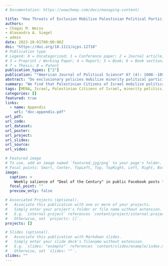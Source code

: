 ```yaml
---
# Documentation: https://wowchemy.com/docs/managing-content/

title: "How Threats of Exclusion Mobilize Palestinian Political Participation"
authors:
- Chagai M. Weiss
- Alexandra A. Siegel
- admin
date: 2023-10-01T00:00:00Z
doi: "https://doi.org/10.1111/ajps.12718"
# Publication type.
# Legend: 0 = Uncategorized; 1 = Conference paper; 2 = Journal article;
# 3 = Preprint / Working Paper; 4 = Report; 5 = Book; 6 = Book section;
# 7 = Thesis; 8 = Patent
publication_types: ["2"]
publication: "*American Journal of Political Science* 67 (4): 1080--1095"
abstract: "Do exclusionary policies mobilize minority political participation? We theorize that the threat of exclusionary policies creates and resurfaces grievances that facilitate mobilization. To test our theory, we leverage Donald Trump's announcement of a peace plan for the Israeli–Palestinian conflict, which posed a threat to the citizenship status of Palestinian citizens of Israel residing in the Triangle area adjacent to the West Bank. First, using more than 170,000 posts from public Facebook groups and pages, we show that Trump's announcement was indeed a more salient political event for Triangle residents. Then, employing locality-level election data as well as records detailing the origin of citizens’ joining a Jewish-Arab social movement, we use a difference-in-difference design to demonstrate that the threat to citizenship imposed by Trump's plan increased mobilization in the Triangle area. Our evidence from three distinct data sources suggests that threats of exclusion can mobilize minority political behavior."
summary: "We find that Palestinian Citizens of Israel mobilize politically in response to a potential threat to their citizenship---their proposed transfer under the Trump peace plan in 2020."
tags: [MENA, Israel, Palestinian Citizens of Israel, minority politics, social media, computational text analysis, diff-in-diff, voting]
categories: []
featured: true
links:
  - name: Appendix
    url: "doc-appendix.pdf"
url_pdf:
url_code:
url_dataset:
url_poster:
url_project:
url_slides:
url_source:
url_video:

# Featured image
# To use, add an image named `featured.jpg/png` to your page's folder. 
# Focal points: Smart, Center, TopLeft, Top, TopRight, Left, Right, BottomLeft, Bottom, BottomRight.
image:
  caption: >
    Weekly salience of "Deal of the Century" in public Facebook posts from Triangle and non-Triangle localities
  focal_point: ""
  preview_only: false

# Associated Projects (optional).
#   Associate this publication with one or more of your projects.
#   Simply enter your project's folder or file name without extension.
#   E.g. `internal-project` references `content/project/internal-project/index.md`.
#   Otherwise, set `projects: []`.
projects: []

# Slides (optional).
#   Associate this publication with Markdown slides.
#   Simply enter your slide deck's filename without extension.
#   E.g. `slides: "example"` references `content/slides/example/index.md`.
#   Otherwise, set `slides: ""`.
slides: ""
---
```

